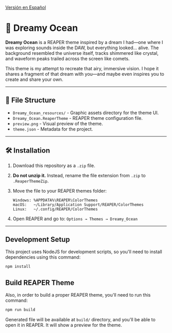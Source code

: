 [Versión en Español](README.md)

# 🌌 Dreamy Ocean

**Dreamy Ocean** is a REAPER theme inspired by a dream I had—one where I was exploring sounds inside the DAW, but everything looked... alive.
The background resembled the universe itself, tracks shimmered like crystal, and waveform peaks trailed across the screen like comets.

This theme is my attempt to recreate that airy, immersive vision.
I hope it shares a fragment of that dream with you—and maybe even inspires you to create and share your own.

---

## 📁 File Structure

- `Dreamy_Ocean_resources/` - Graphic assets directory for the theme UI.
- `Dreamy_Ocean.ReaperTheme` - REAPER theme configuration file.
- `preview.png` - Visual preview of the theme.
- `theme.json` - Metadata for the project.

---

## 🛠 Installation

1. Download this repository as a `.zip` file.
2. **Do not unzip it.** Instead, rename the file extension from `.zip` to `.ReaperThemeZip`.
3. Move the file to your REAPER themes folder:

   ```text
   Windows: %APPDATA%\REAPER\ColorThemes
   macOS:   ~/Library/Application Support/REAPER/ColorThemes
   Linux:   ~/.config/REAPER/ColorThemes
   ```

4. Open REAPER and go to:
   `Options → Themes → Dreamy_Ocean`

---

## Development Setup

This project uses NodeJS for development scripts, so you'll need to install dependencies using this command:

```sh
npm install
```

## Build REAPER Theme

Also, in order to build a proper REAPER theme, you'll need to run this command:

```sh
npm run build
```

Generated file will be available at `build/` directory, and you'll be able to open it in REAPER. It will show a preview for the theme.
